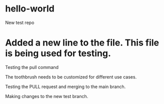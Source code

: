 # hello-world
New test repo

Added a new line to the file. This file is being used for testing.
=======
Testing the pull command

The toothbrush needs to be customized for different use cases.

Testing the PULL request and merging to the main branch.

Making changes to the new test branch.